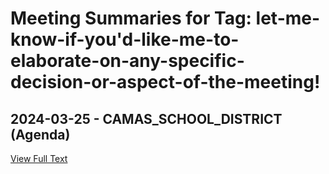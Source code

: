 # Meeting Summaries for Tag: let-me-know-if-you'd-like-me-to-elaborate-on-any-specific-decision-or-aspect-of-the-meeting!

## 2024-03-25 - CAMAS_SCHOOL_DISTRICT (Agenda)



[View Full Text](https://raw.githubusercontent.com/VoronoiPerspectives/WashingtonStateSchoolBoardExplorer/refs/heads/main/data/countries/usa/states/wa/counties/clark/school_boards/camas_school_district/2024/2024-03-25-agenda.txt)

